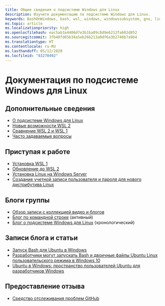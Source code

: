 ```yaml
---
title: Общие сведения о подсистеме Windows для Linux
description: Изучите документацию по подсистеме Windows для Linux.
keywords: BashOnWindows, bash, wsl, windows, windowssubsystem, gnu, linux
ms.topic: article
ms.localizationpriority: high
ms.openlocfilehash: eac5ab3a4406d7e3b1ba89c0d9e6212fa602d852
ms.sourcegitcommit: 3fb40fd65b34a5eb26b213a0df6a3b2746b7a9b4
ms.translationtype: HT
ms.contentlocale: ru-RU
ms.lasthandoff: 05/12/2020
ms.locfileid: "83270492"
---
```

# <a name="windows-subsystem-for-linux-documentation"></a>Документация по подсистеме Windows для Linux

## <a name="learn-more-here"></a>Дополнительные сведения

* [О подсистеме Windows для Linux](about.md)
* [Новые возможности WSL 2](wsl2-index.md)
* [Сравнение WSL 2 и WSL 1](compare-versions.md)
* [Часто задаваемые вопросы](faq.md)

## <a name="get-started"></a>Приступая к работе

* [Установка WSL 1](install-win10.md)
* [Обновление до WSL 2](install-win10.md#update-to-wsl-2)
* [Установка Linux на Windows Server](install-on-server.md)
* [Создание учетной записи пользователя и пароля для нового дистрибутива Linux](user-support.md)

## <a name="team-blogs"></a>Блоги группы

* [Обзор записи с коллекцией видео и блогов](https://blogs.msdn.microsoft.com/commandline/learn-about-windows-console-and-windows-subsystem-for-linux-wsl/)
* [Блог по командной строке](https://blogs.msdn.microsoft.com/commandline/) (активный)
* [Блог о подсистеме Windows для Linux](https://blogs.msdn.microsoft.com/wsl/) (хронологический)

## <a name="posts-and-articles"></a>Записи блога и статьи

* [Запуск Bash для Ubuntu в Windows](https://blogs.windows.com/buildingapps/2016/03/30/run-bash-on-ubuntu-on-windows/)
* [Разработчики могут запускать Bash и двоичные файлы Ubuntu Linux пользовательского режима в Windows 10](https://www.hanselman.com/blog/DevelopersCanRunBashShellAndUsermodeUbuntuLinuxBinariesOnWindows10.aspx)
* [Ubuntu в Windows: пространство пользователей Ubuntu для разработчиков Windows](https://insights.ubuntu.com/2016/03/30/ubuntu-on-windows-the-ubuntu-userspace-for-windows-developers/)

## <a name="provide-feedback"></a>Предоставление отзыва

* [Средство отслеживания проблем GitHub](https://github.com/Microsoft/BashOnWindows/issues)

